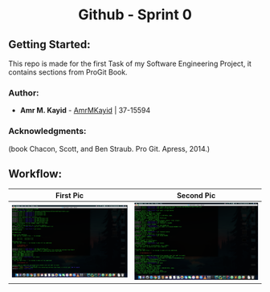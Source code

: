 <h1 align="center">  Github - Sprint 0 </h1>

## Getting Started:
This repo is made for the first Task of my Software Engineering Project, it contains sections from ProGit Book.

### Author:
* **Amr M. Kayid** - [AmrMKayid](https://github.com/AmrMKayid) | 37-15594

### Acknowledgments:
(book Chacon, Scott, and Ben Straub. Pro Git. Apress, 2014.)

## Workflow:

First Pic                  |  Second Pic
:-------------------------:|:-------------------------:
![](pic1.png)              |  ![](pic2.png)

